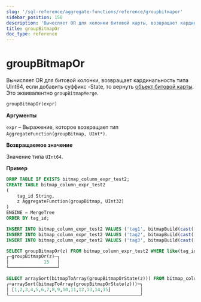 ```yaml
---
slug: '/sql-reference/aggregate-functions/reference/groupbitmapor'
sidebar_position: 150
description: 'Вычесляет OR для колонки битовой карты, возвращает кардинальность'
title: groupBitmapOr
doc_type: reference
---
```

# groupBitmapOr

Вычисляет OR для битовой колонки, возвращает кардинальность типа UInt64, если добавить суффикс -State, то вернуть [объект битовой карты](../../../sql-reference/functions/bitmap-functions.md). Это эквивалентно `groupBitmapMerge`.

```sql
groupBitmapOr(expr)
```

**Аргументы**

`expr` – Выражение, которое возвращает тип `AggregateFunction(groupBitmap, UInt*)`.

**Возвращаемое значение**

Значение типа `UInt64`.

**Пример**

```sql
DROP TABLE IF EXISTS bitmap_column_expr_test2;
CREATE TABLE bitmap_column_expr_test2
(
    tag_id String,
    z AggregateFunction(groupBitmap, UInt32)
)
ENGINE = MergeTree
ORDER BY tag_id;

INSERT INTO bitmap_column_expr_test2 VALUES ('tag1', bitmapBuild(cast([1,2,3,4,5,6,7,8,9,10] AS Array(UInt32))));
INSERT INTO bitmap_column_expr_test2 VALUES ('tag2', bitmapBuild(cast([6,7,8,9,10,11,12,13,14,15] AS Array(UInt32))));
INSERT INTO bitmap_column_expr_test2 VALUES ('tag3', bitmapBuild(cast([2,4,6,8,10,12] AS Array(UInt32))));

SELECT groupBitmapOr(z) FROM bitmap_column_expr_test2 WHERE like(tag_id, 'tag%');
┌─groupBitmapOr(z)─┐
│             15   │
└──────────────────┘

SELECT arraySort(bitmapToArray(groupBitmapOrState(z))) FROM bitmap_column_expr_test2 WHERE like(tag_id, 'tag%');
┌─arraySort(bitmapToArray(groupBitmapOrState(z)))─┐
│ [1,2,3,4,5,6,7,8,9,10,11,12,13,14,15]           │
└─────────────────────────────────────────────────┘
```
